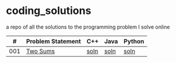 # coding_solutions
a repo of all the solutions to the programming problem I solve online


| # | Problem Statement | C++ | Java | Python |
| --- | --- | --- | --- | ---- |
| 001 | [Two Sums](https://leetcode.com/problems/two-sum/) | [soln](cpp/prob1.cpp) | [soln](java/prob1.java) | [soln](python3/prob1.py) |
